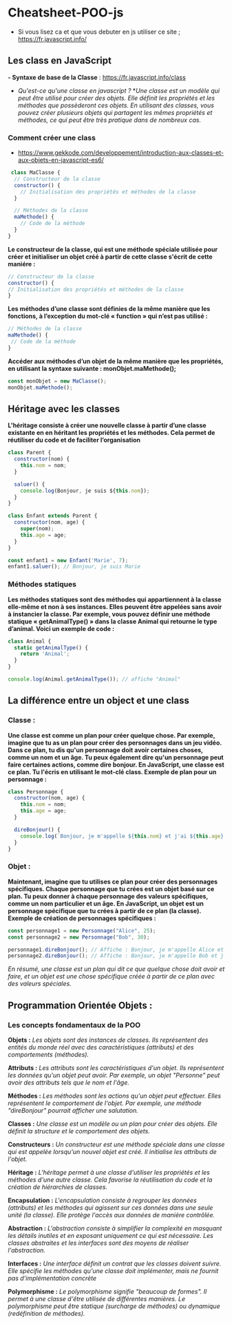 # Cheatsheet-POO-js
- Si vous lisez ca et que vous debuter en js utiliser ce site ; https://fr.javascript.info/

## Les class en JavaScript

**- Syntaxe de base de la Classe** : https://fr.javascript.info/class

- *Qu'est-ce qu'une classe en javascript ?*
**Une classe est un modèle qui peut être utilisé pour créer des objets. Elle définit les propriétés et les méthodes que possèderont ces objets. En utilisant des classes, vous pouvez créer plusieurs objets qui partagent les mêmes propriétés et méthodes, ce qui peut être très pratique dans de nombreux cas.*

### Comment créer une class 

- https://www.gekkode.com/developpement/introduction-aux-classes-et-aux-objets-en-javascript-es6/

``` javascript
 class MaClasse {
  // Constructeur de la classe
  constructor() {
    // Initialisation des propriétés et méthodes de la classe
  }

  // Méthodes de la classe
  maMethode() {
    // Code de la méthode
  }
}
```
**Le constructeur de la classe, qui est une méthode spéciale utilisée pour créer et initialiser un objet créé à partir de cette classe s'écrit de cette maniére :**

``` javascript
// Constructeur de la classe
constructor() {
// Initialisation des propriétés et méthodes de la classe
}
```

**Les méthodes d’une classe sont définies de la même manière que les fonctions, à l’exception du mot-clé « function » qui n’est pas utilisé :**

``` javascript
// Méthodes de la classe
maMethode() {
 // Code de la méthode
}
```

**Accéder aux méthodes d’un objet de la même manière que les propriétés, en utilisant la syntaxe suivante : monObjet.maMethode();**

``` javascript
const monObjet = new MaClasse();
monObjet.maMethode();
```

## Héritage avec les classes

**L'héritage consiste à créer une nouvelle classe à partir d’une classe existante en en héritant les propriétés et les méthodes. Cela permet de réutiliser du code et de faciliter l’organisation**


``` javascript
class Parent {
  constructor(nom) {
    this.nom = nom;
  }

  saluer() {
    console.log(Bonjour, je suis ${this.nom});
  }
}

class Enfant extends Parent {
  constructor(nom, age) {
    super(nom);
    this.age = age;
  }
}

const enfant1 = new Enfant('Marie', 7);
enfant1.saluer(); // Bonjour, je suis Marie
```

### Méthodes statiques

**Les méthodes statiques sont des méthodes qui appartiennent à la classe elle-même et non à ses instances. Elles peuvent être appelées sans avoir à instancier la classe. Par exemple, vous pouvez définir une méthode statique « getAnimalType() » dans la classe Animal qui retourne le type d’animal. Voici un exemple de code :** 

``` javascript
class Animal {
  static getAnimalType() {
    return 'Animal';
  }
}

console.log(Animal.getAnimalType()); // affiche "Animal"
```


## La différence entre un object et une class

### Classe :

**Une classe est comme un plan pour créer quelque chose. Par exemple, imagine que tu as un plan pour créer des personnages dans un jeu vidéo.
Dans ce plan, tu dis qu'un personnage doit avoir certaines choses, comme un nom et un âge. Tu peux également dire qu'un personnage peut faire certaines actions, comme dire bonjour.
En JavaScript, une classe est ce plan. Tu l'écris en utilisant le mot-clé class.
Exemple de plan pour un personnage :**

``` javascript
class Personnage {
  constructor(nom, age) {
    this.nom = nom;
    this.age = age;
  }

  direBonjour() {
    console.log(`Bonjour, je m'appelle ${this.nom} et j'ai ${this.age} ans.`);
  }
}
```


### Objet : 

**Maintenant, imagine que tu utilises ce plan pour créer des personnages spécifiques. Chaque personnage que tu crées est un objet basé sur ce plan.
Tu peux donner à chaque personnage des valeurs spécifiques, comme un nom particulier et un âge.
En JavaScript, un objet est un personnage spécifique que tu crées à partir de ce plan (la classe).
Exemple de création de personnages spécifiques :**

``` javascript
const personnage1 = new Personnage("Alice", 25);
const personnage2 = new Personnage("Bob", 30);

personnage1.direBonjour(); // Affiche : Bonjour, je m'appelle Alice et j'ai 25 ans.
personnage2.direBonjour(); // Affiche : Bonjour, je m'appelle Bob et j'ai 30 ans.
```

*En résumé, une classe est un plan qui dit ce que quelque chose doit avoir et faire, et un objet est une chose spécifique créée à partir de ce plan avec des valeurs spéciales.*


## Programmation Orientée Objets :

### Les concepts fondamentaux de la POO

**Objets :**
*Les objets sont des instances de classes. Ils représentent des entités du monde réel avec des caractéristiques (attributs) et des comportements (méthodes).*

**Attributs :**
*Les attributs sont les caractéristiques d'un objet. Ils représentent les données qu'un objet peut avoir. Par exemple, un objet "Personne" peut avoir des attributs tels que le nom et l'âge.*

**Méthodes :**
*Les méthodes sont les actions qu'un objet peut effectuer. Elles représentent le comportement de l'objet. Par exemple, une méthode "direBonjour" pourrait afficher une salutation.*

**Classes :**
*Une classe est un modèle ou un plan pour créer des objets. Elle définit la structure et le comportement des objets.*

**Constructeurs :**
*Un constructeur est une méthode spéciale dans une classe qui est appelée lorsqu'un nouvel objet est créé. Il initialise les attributs de l'objet.*

**Héritage :**
*L'héritage permet à une classe d'utiliser les propriétés et les méthodes d'une autre classe. Cela favorise la réutilisation du code et la création de hiérarchies de classes.*

**Encapsulation :**
*L'encapsulation consiste à regrouper les données (attributs) et les méthodes qui agissent sur ces données dans une seule unité (la classe). Elle protège l'accès aux données de manière contrôlée.*

**Abstraction :**
*L'abstraction consiste à simplifier la complexité en masquant les détails inutiles et en exposant uniquement ce qui est nécessaire. Les classes abstraites et les interfaces sont des moyens de réaliser l'abstraction.*

**Interfaces :**
*Une interface définit un contrat que les classes doivent suivre. Elle spécifie les méthodes qu'une classe doit implémenter, mais ne fournit pas d'implémentation concrète*

**Polymorphisme :**
*Le polymorphisme signifie "beaucoup de formes". Il permet à une classe d'être utilisée de différentes manières. Le polymorphisme peut être statique (surcharge de méthodes) ou dynamique (redéfinition de méthodes).*